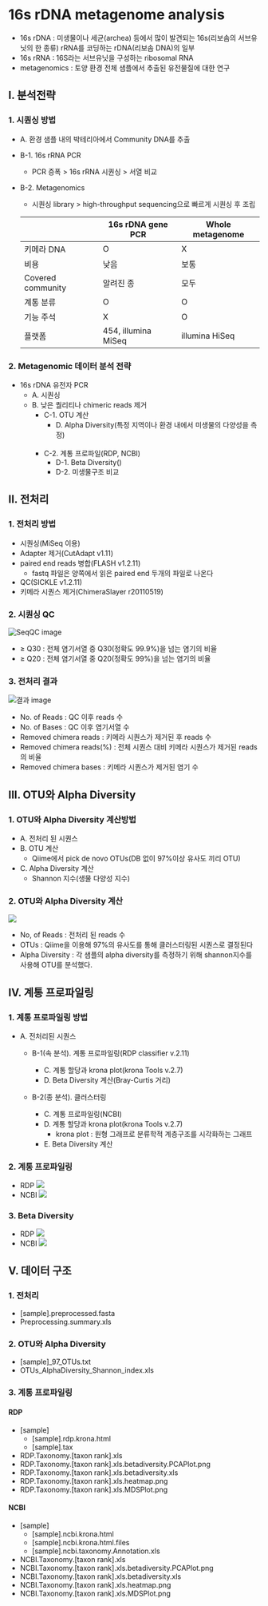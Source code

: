 # 16s rDNA metagenome analysis
- 16s rDNA : 미생물이나 세균(archea) 등에서 많이 발견되는 16s(리보솜의 서브유닛의 한 종류) rRNA를 코딩하는 rDNA(리보솜 DNA)의 일부
- 16s rRNA : 16S라는 서브유닛을 구성하는 ribosomal RNA 
- metagenomics : 토양 환경 전체 샘플에서 추출된 유전물질에 대한 연구


## I. 분석전략
### 1. 시퀀싱 방법
- A. 환경 샘플 내의 박테리아에서 Community DNA를 추출
- B-1. 16s rRNA PCR
    - PCR 증폭 > 16s rRNA 시퀀싱 > 서열 비교
- B-2. Metagenomics
    - 시퀀싱 library > high-throughput sequencing으로 빠르게 시퀀싱 후 조립

    ||16s rDNA gene PCR|Whole metagenome|
    |--|--|--|
    |키메라 DNA|O|X|
    |비용|낮음|보통|
    |Covered community|알려진 종|모두|
    |계통 분류|O|O|
    |기능 주석|X|O|
    |플랫폼|454, illumina MiSeq|illumina HiSeq|

### 2. Metagenomic 데이터 분석 전략
- 16s rDNA 유전자 PCR
    - A. 시퀀싱
    - B. 낮은 퀄리티나 chimeric reads 제거
        - C-1. OTU 계산
            - D. Alpha Diversity(특정 지역이나 환경 내에서 미생물의 다양성을 측정)
<br></br>            
        - C-2. 계통 프로파일(RDP, NCBI)
            - D-1. Beta Diversity()
            - D-2. 미생물구조 비교


## II. 전처리
### 1. 전처리 방법
- 시퀀싱(MiSeq 이용)
- Adapter 제거(CutAdapt v1.11)
- paired end reads 병합(FLASH v1.2.11)
    - fastq 파일은 양쪽에서 읽은 paired end 두개의 파일로 나온다
- QC(SICKLE v1.2.11)
- 키메라 시퀀스 제거(ChimeraSlayer r20110519)

### 2. 시퀀싱 QC
![SeqQC image](/img/SeqQC.png)
- &ge; Q30 : 전체 염기서열 중 Q30(정확도 99.9%)을 넘는 염기의 비율
- &ge; Q20 : 전체 염기서열 중 Q20(정확도 99%)을 넘는 염기의 비율

### 3. 전처리 결과
![결과 image](/img/PreproResult.png)
- No. of Reads : QC 이후 reads 수
- No. of Bases : QC 이후 염기서열 수
- Removed chimera reads : 키메라 시퀀스가 제거된 후 reads 수
- Removed chimera reads(%) : 전체 시퀀스 대비 키메라 시퀀스가 제거된 reads의 비율
- Removed chimera bases : 키메라 시퀀스가 제거된 염기 수


## III. OTU와 Alpha Diversity
### 1. OTU와 Alpha Diversity 계산방법
- A. 전처리 된 시퀀스
- B. OTU 계산
    - Qiime에서 pick de novo OTUs(DB 없이 97%이상 유사도 끼리 OTU)
- C. Alpha Diversity 계산
    - Shannon 지수(생물 다양성 지수)

### 2. OTU와 Alpha Diversity 계산
![](/img/OTU%20AD%20계산.png)
- No, of Reads : 전처리 된 reads 수
- OTUs : Qiime을 이용해 97%의 유사도를 통해 클러스터링된 시퀀스로 결정된다
- Alpha Diversity : 각 샘플의 alpha diversity를 측정하기 위해 shannon지수를 사용해 OTU를 분석했다.

## IV. 계통 프로파일링
### 1. 계통 프로파일링 방법
- A. 전처리된 시퀀스
    - B-1(속 분석). 계통 프로파일링(RDP classifier v.2.11)
        - C. 계통 할당과 krona plot(krona Tools v.2.7)
        - D. Beta Diversity 계산(Bray-Curtis 거리)

    - B-2(종 분석). 클러스터링
        - C. 계통 프로파일링(NCBI)
        - D. 계통 할당과 krona plot(krona Tools v.2.7)
            - krona plot : 원형 그래프로 분류학적 계층구조를 시각화하는 그래프
        - E. Beta Diversity 계산

### 2. 계통 프로파일링
- RDP
    ![](img/RDP%20taxpro.png)
- NCBI
    ![](img/NCBI%20taxpro.png)

### 3. Beta Diversity
- RDP
    ![](img/RDP%20beta.png)
- NCBI
    ![](img/NCBI%20beta.png)

## V. 데이터 구조
### 1. 전처리
- [sample].preprocessed.fasta
- Preprocessing.summary.xls

### 2. OTU와 Alpha Diversity
- [sample]_97_OTUs.txt
- OTUs_AlphaDiversity_Shannon_index.xls

### 3. 계통 프로파일링
#### RDP
- [sample]
    - [sample].rdp.krona.html
    - [sample].tax
- RDP.Taxonomy.[taxon rank].xls
- RDP.Taxonomy.[taxon rank].xls.betadiversity.PCAPlot.png
- RDP.Taxonomy.[taxon rank].xls.betadiversity.xls
- RDP.Taxonomy.[taxon rank].xls.heatmap.png
- RDP.Taxonomy.[taxon rank].xls.MDSPlot.png

#### NCBI
- [sample]
    - [sample].ncbi.krona.html
    - [sample].ncbi.krona.html.files
    - [sample].ncbi.taxonomy.Annotation.xls
- NCBI.Taxonomy.[taxon rank].xls
- NCBI.Taxonomy.[taxon rank].xls.betadiversity.PCAPlot.png
- NCBI.Taxonomy.[taxon rank].xls.betadiversity.xls
- NCBI.Taxonomy.[taxon rank].xls.heatmap.png
- NCBI.Taxonomy.[taxon rank].xls.MDSPlot.png